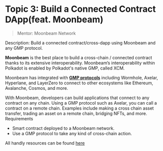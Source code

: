 # Topic 3: Build a Connected Contract DApp(feat. Moonbeam)
> Mentor: Moonbeam Network

Description: Build a connected contract/cross-dapp using Moonbeam and any GMP protocol. 

**Moonbeam** is the best place to build a cross-chain / connected contract thanks to its extensive interoperability. Moonbeam’s interoperability within Polkadot is enabled by Polkadot's native GMP, called XCM. 

Moonbeam has integrated with **[GMP protocols](https://docs.axelar.dev/dev/general-message-passing/overview)** including Wormhole, Axelar, Hyperlane, and LayerZero to connect to other ecosystems like Ethereum, Avalanche, Cosmos, and more. 

With Moonbeam, developers can build applications that connect to any contract on any chain. Using a GMP protocol such as Axelar, you can call a contract on a remote chain. Examples include making a cross chain asset transfer, trading an asset on a remote chain, bridging NFTs, and more. Requirements

- Smart contract deployed to a Moonbeam network.
- Use a GMP protocol to take any kind of cross-chain action.

All handly resources can be found [here](https://github.com/HackaDOT-East-Asia/Summer-HackaDOT-2023/tree/main/topics/topic3-moonbeam/docs)